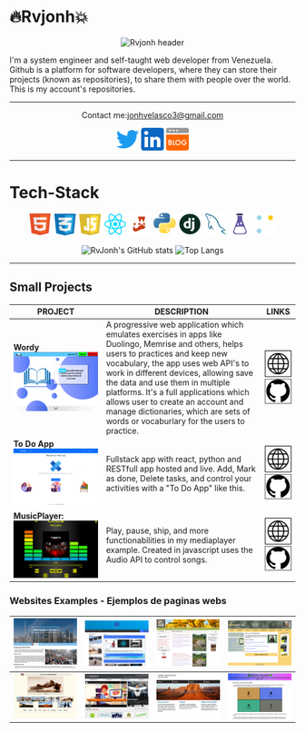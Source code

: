 # 🔥Rvjonh💥



<p align="center">
    <img src="previews/gif.gif" alt="Rvjonh header"/>
</p>

I'm a system engineer and self-taught web developer from Venezuela.
Github is a platform for software developers, where they can store their projects (known as repositories), to share them with people over the world. This is my account's repositories.

---


<p align="center">
    <span>Contact me:<a href="mailto:jonhvelasco3@gmail.com" target="blank">jonhvelasco3@gmail.com</a></span>
</p>
<p align="center">
    <a href="https://twitter.com/Rvjonh" target="blank"><img width="40px" height="40px" src="icons/twiter.svg" alt="rvjonh" /></a>
    <a href="https://www.linkedin.com/in/jonh-gomez-067087250/" target="blank"><img width="40px" height="40px" src="icons/linkedin.svg" /></a>
    <a href="https://rvjonh-portfolio.netlify.app/blog" target="blank"><img width="40px" height="40px" src="icons/blog.svg" /></a>
</p>

---

# Tech-Stack

<p align="center">
    <img width="40px" height="40px" title="HTML" alt="HTML" src="TechStack/html.png" />
    <img width="40px" height="40px" title="CSS" alt="CSS" src="TechStack/css.png" />
    <img width="40px" height="40px" title="JAVASCRIPT" alt="JAVASCRIPT" src="TechStack/js.png" />
    <img width="40px" height="40px" title="REACT" alt="REACT" src="TechStack/react.png" />
    <img width="40px" height="40px" title="JEST" alt="JEST" src="TechStack/jest.png" />
    <img width="40px" height="40px" title="PYTHON" alt="PYTHON" src="TechStack/python.png" />
    <img width="40px" height="40px" title="DJANGO" alt="DJANGO" src="TechStack/django.png" />
    <img width="40px" height="40px" title="MySQL" alt="MySQL" src="TechStack/mysql.png" />
    <img width="40px" height="40px" title="UNITTEST" alt="UNITTEST" src="TechStack/unittest.png" />
    <img width="40px" height="40px" title="GIT" alt="GIT" src="TechStack/git.png" />
</p>


<p align="center">
    <img src="https://github-readme-stats.vercel.app/api?username=rvjonh" alt="RvJonh's GitHub stats"/>
    <img src="https://github-readme-stats.vercel.app/api/top-langs/?username=rvjonh&layout=compact" alt="Top Langs"/>
</p>


---

## Small Projects

| PROJECT | DESCRIPTION | LINKS |
|---------|-------------|-------------|
|**Wordy** [![wordy](previews/wordy-app.png)](https://aplicacion-wordy.netlify.app/ "wordy")| A progressive web application which emulates exercises in apps like Duolingo, Memrise and others, helps users to practices and keep new vocabulary, the app uses web API's to work in different devices, allowing save the data and use them in multiple platforms. It's a full applications which allows user to create an account and manage dictionaries, which are sets of words or vocaburlary for the users to practice. | [![live-code](icons/web-logo.png)](https://aplicacion-wordy.netlify.app/ "live-code") [![repository](icons/git-logo.png)](https://github.com/Rvjonh/wordy "repository")|
|**To Do App** [![todo-app](previews/todo-logo.png)](https://rvjonh-todo-app.netlify.app/ "todo-app")| Fullstack app with react, python and RESTfull app hosted and live. Add, Mark as done, Delete tasks, and control your activities with a "To Do App" like this. | [![live-code](icons/web-logo.png)](https://rvjonh-todo-app.netlify.app/ "live-code") [![repository](icons/git-logo.png)](https://github.com/Rvjonh/FullStack-ToDo-App "repository")|
|**MusicPlayer:** [![music-player](previews/music-player.png)](https://rvjonh-musicplayer.netlify.app/ "music-player")| Play, pause, ship, and more functionabilities in my mediaplayer example. Created in javascript uses the Audio API to control songs. | [![live-code](icons/web-logo.png)](https://rvjonh-musicplayer.netlify.app/ "live-code") [![repository](icons/git-logo.png)](https://github.com/Rvjonh/MusicPlayer "repository")|

### Websites Examples - Ejemplos de paginas webs

|[![Website-1](previews/web1.png)](https://rvjonh-web1.netlify.app/ "website-1")|[![Website-2](previews/web2.png)](https://rvjonh-web2.netlify.app/ "website-2")|[![Website-3](previews/web3.png)](https://rvjonh-web3.netlify.app/ "website-3")|[![Website-4](previews/web4.png)](https://rvjonh-web4.netlify.app/ "website-4")|
|---|---|---|---|
|[![Website-5](previews/web5.png)](https://rvjonh-web5.netlify.app/ "website-5")|[![Website-6](previews/web6.png)](https://rvjonh-web6.netlify.app/ "website-6")|[![Website-7](previews/web7.png)](https://rvjonh-web7.netlify.app/ "website-7")|[![Website-8](previews/web8.png)](https://rvjonh-web8.netlify.app/ "website-8")|
